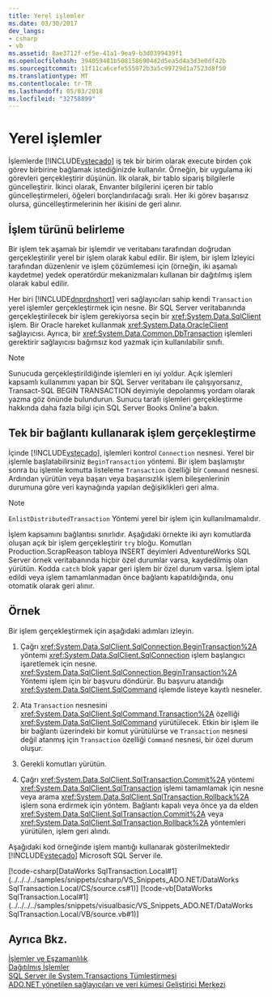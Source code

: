```yaml
---
title: Yerel işlemler
ms.date: 03/30/2017
dev_langs:
- csharp
- vb
ms.assetid: 8ae3712f-ef5e-41a1-9ea9-b3d0399439f1
ms.openlocfilehash: 394059481b5081586904d2d5ea5d4a3d3e0df42b
ms.sourcegitcommit: 11f11ca6cefe555972b3a5c99729d1a7523d8f50
ms.translationtype: MT
ms.contentlocale: tr-TR
ms.lasthandoff: 05/03/2018
ms.locfileid: "32758899"
---
```

# <a name="local-transactions"></a>Yerel işlemler
İşlemlerde [!INCLUDE[vstecado](../../../../includes/vstecado-md.md)] iş tek bir birim olarak execute birden çok görev birbirine bağlamak istediğinizde kullanılır. Örneğin, bir uygulama iki görevleri gerçekleştirir düşünün. İlk olarak, bir tablo sipariş bilgilerle güncelleştirir. İkinci olarak, Envanter bilgilerini içeren bir tablo güncelleştirmeleri, öğeleri borçlandırılacağı sıralı. Her iki görev başarısız olursa, güncelleştirmelerinin her ikisini de geri alınır.  
  
## <a name="determining-the-transaction-type"></a>İşlem türünü belirleme  
 Bir işlem tek aşamalı bir işlemdir ve veritabanı tarafından doğrudan gerçekleştirilir yerel bir işlem olarak kabul edilir. Bir işlem, bir işlem İzleyici tarafından düzenlenir ve işlem çözümlemesi için (örneğin, iki aşamalı kaydetme) yedek operatördür mekanizmaları kullanan bir dağıtılmış işlem olarak kabul edilir.  
  
 Her biri [!INCLUDE[dnprdnshort](../../../../includes/dnprdnshort-md.md)] veri sağlayıcıları sahip kendi `Transaction` yerel işlemler gerçekleştirmek için nesne. Bir SQL Server veritabanında gerçekleştirilecek bir işlem gerekiyorsa seçin bir <xref:System.Data.SqlClient> işlem. Bir Oracle hareket kullanmak <xref:System.Data.OracleClient> sağlayıcısı. Ayrıca, bir <xref:System.Data.Common.DbTransaction> işlemleri gerektirir sağlayıcısı bağımsız kod yazmak için kullanılabilir sınıfı.  
  
> [!NOTE]
>  Sunucuda gerçekleştirildiğinde işlemleri en iyi yoldur. Açık işlemleri kapsamlı kullanımını yapan bir SQL Server veritabanı ile çalışıyorsanız, Transact-SQL BEGIN TRANSACTION deyimiyle depolanmış yordam olarak yazma göz önünde bulundurun. Sunucu tarafı işlemleri gerçekleştirme hakkında daha fazla bilgi için SQL Server Books Online'a bakın.  
  
## <a name="performing-a-transaction-using-a-single-connection"></a>Tek bir bağlantı kullanarak işlem gerçekleştirme  
 İçinde [!INCLUDE[vstecado](../../../../includes/vstecado-md.md)], işlemleri kontrol `Connection` nesnesi. Yerel bir işlemle başlatabilirsiniz `BeginTransaction` yöntemi. Bir işlem başlamıştır sonra bu işlemle komutta listeleme `Transaction` özelliği bir `Command` nesnesi. Ardından yürütün veya başarı veya başarısızlık işlem bileşenlerinin durumuna göre veri kaynağında yapılan değişiklikleri geri alma.  
  
> [!NOTE]
>  `EnlistDistributedTransaction` Yöntemi yerel bir işlem için kullanılmamalıdır.  
  
 İşlem kapsamını bağlantısı sınırlıdır. Aşağıdaki örnekte iki ayrı komutlarda oluşan açık bir işlem gerçekleştirir `try` bloğu. Komutları Production.ScrapReason tabloya INSERT deyimleri AdventureWorks SQL Server örnek veritabanında hiçbir özel durumlar varsa, kaydedilmiş olan yürütün. Kodda `catch` blok yapar geri işlem bir özel durum varsa. İşlem iptal edildi veya işlem tamamlanmadan önce bağlantı kapatıldığında, onu otomatik olarak geri alınır.  
  
## <a name="example"></a>Örnek  
 Bir işlem gerçekleştirmek için aşağıdaki adımları izleyin.  
  
1.  Çağrı <xref:System.Data.SqlClient.SqlConnection.BeginTransaction%2A> yöntemi <xref:System.Data.SqlClient.SqlConnection> işlem başlangıcı işaretlemek için nesne. <xref:System.Data.SqlClient.SqlConnection.BeginTransaction%2A> Yöntemi işlem için bir başvuru döndürür. Bu başvuru atandığı <xref:System.Data.SqlClient.SqlCommand> işlemde listeye kayıtlı nesneler.  
  
2.  Ata `Transaction` nesnesini <xref:System.Data.SqlClient.SqlCommand.Transaction%2A> özelliği <xref:System.Data.SqlClient.SqlCommand> yürütülecek. Etkin bir işlem ile bir bağlantı üzerindeki bir komut yürütülürse ve `Transaction` nesnesi değil atanmış için `Transaction` özelliği `Command` nesnesi, bir özel durum oluşur.  
  
3.  Gerekli komutları yürütün.  
  
4.  Çağrı <xref:System.Data.SqlClient.SqlTransaction.Commit%2A> yöntemi <xref:System.Data.SqlClient.SqlTransaction> işlemi tamamlamak için nesne veya arama <xref:System.Data.SqlClient.SqlTransaction.Rollback%2A> işlem sona erdirmek için yöntem. Bağlantı kapalı veya önce ya da elden <xref:System.Data.SqlClient.SqlTransaction.Commit%2A> veya <xref:System.Data.SqlClient.SqlTransaction.Rollback%2A> yöntemleri yürütülen, işlem geri alındı.  
  
 Aşağıdaki kod örneğinde işlem mantığı kullanarak gösterilmektedir [!INCLUDE[vstecado](../../../../includes/vstecado-md.md)] Microsoft SQL Server ile.  
  
 [!code-csharp[DataWorks SqlTransaction.Local#1](../../../../samples/snippets/csharp/VS_Snippets_ADO.NET/DataWorks SqlTransaction.Local/CS/source.cs#1)]
 [!code-vb[DataWorks SqlTransaction.Local#1](../../../../samples/snippets/visualbasic/VS_Snippets_ADO.NET/DataWorks SqlTransaction.Local/VB/source.vb#1)]  
  
## <a name="see-also"></a>Ayrıca Bkz.  
 [İşlemler ve Eşzamanlılık](../../../../docs/framework/data/adonet/transactions-and-concurrency.md)  
 [Dağıtılmış İşlemler](../../../../docs/framework/data/adonet/distributed-transactions.md)  
 [SQL Server ile System.Transactions Tümleştirmesi](../../../../docs/framework/data/adonet/system-transactions-integration-with-sql-server.md)  
 [ADO.NET yönetilen sağlayıcıları ve veri kümesi Geliştirici Merkezi](http://go.microsoft.com/fwlink/?LinkId=217917)
